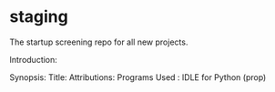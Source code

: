 # staging
The startup screening repo for all new projects.

Introduction:

Synopsis:
Title:
Attributions:
Programs Used : IDLE for Python (prop)
